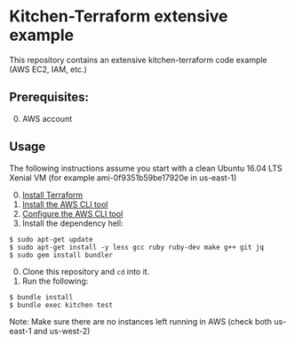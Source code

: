 # Kitchen-Terraform extensive example

This repository contains an extensive kitchen-terraform code example (AWS EC2, IAM, etc.)

## Prerequisites:
0. AWS account

## Usage

The following instructions assume you start with a clean Ubuntu 16.04 LTS Xenial VM (for example ami-0f9351b59be17920e in us-east-1)

0. [Install Terraform](https://www.terraform.io/intro/getting-started/install.html)
0. [Install the AWS CLI tool](https://aws.amazon.com/documentation/cli/)
0. [Configure the AWS CLI tool](https://docs.aws.amazon.com/cli/latest/userguide/cli-chap-getting-started.html#cli-quick-configuration)
0. Install the dependency hell:
```
$ sudo apt-get update
$ sudo apt-get install -y less gcc ruby ruby-dev make g++ git jq
$ sudo gem install bundler
```
0. Clone this repository and `cd` into it.
0. Run the following:
```
$ bundle install
$ bundle exec kitchen test
```

Note: Make sure there are no instances left running in AWS (check both us-east-1 and us-west-2)